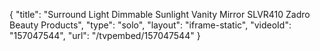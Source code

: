 {
    "title": "Surround Light Dimmable Sunlight Vanity Mirror SLVR410 Zadro Beauty Products",
    "type": "solo",
    "layout": "iframe-static",
    "videoId": "157047544",
    "url": "\/tvpembed\/157047544"
}